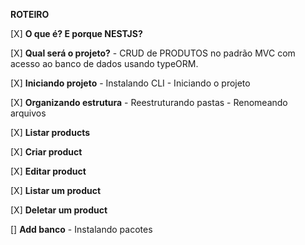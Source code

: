 
**ROTEIRO**

[X] **O que é? E porque NESTJS?**

[X] **Qual será o projeto?**
    - CRUD de PRODUTOS no padrão MVC com acesso ao banco de dados usando typeORM.
    
[X] **Iniciando projeto**
    - Instalando CLI
    - Iniciando o projeto

[X] **Organizando estrutura**
    - Reestruturando pastas
    - Renomeando arquivos

[X] **Listar products**

[X] **Criar product**

[X] **Editar product**

[X] **Listar um product**

[X] **Deletar um product**

[] **Add banco**
    - Instalando pacotes
